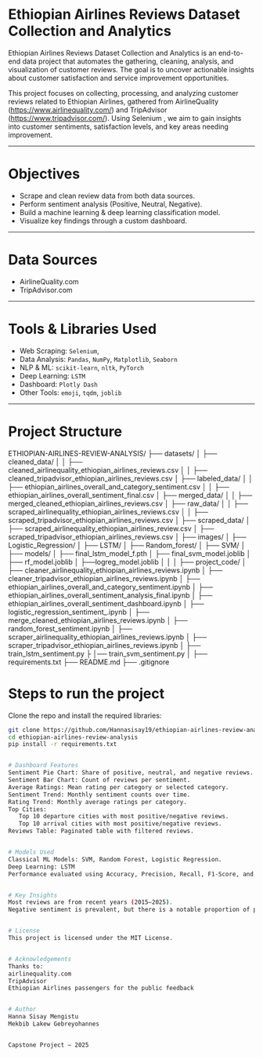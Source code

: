 # Ethiopian Airlines Reviews Dataset Collection and Analytics

Ethiopian Airlines Reviews Dataset Collection and Analytics is an end-to-end data project that automates the gathering, cleaning, analysis, and visualization of customer reviews. The goal is to uncover actionable insights about customer satisfaction and service improvement opportunities.

This project focuses on collecting, processing, and analyzing customer reviews related to Ethiopian Airlines, gathered from AirlineQuality (https://www.airlinequality.com/) and TripAdvisor (https://www.tripadvisor.com/). Using Selenium , we aim to gain insights into customer sentiments, satisfaction levels, and key areas needing improvement.


---

# Objectives
- Scrape and clean review data from both data sources.
- Perform sentiment analysis (Positive, Neutral, Negative).
- Build a machine learning & deep learning classification model.
- Visualize key findings through a custom dashboard.

---

# Data Sources
- AirlineQuality.com
- TripAdvisor.com

---

# Tools & Libraries Used
- Web Scraping: `Selenium`, 
- Data Analysis: `Pandas`, `NumPy`, `Matplotlib`, `Seaborn`
- NLP & ML: `scikit-learn`, `nltk`, `PyTorch`
- Deep Learning: `LSTM`
- Dashboard: `Plotly Dash`
- Other Tools: `emoji`, `tqdm`, `joblib`

---

# Project Structure
ETHIOPIAN-AIRLINES-REVIEW-ANALYSIS/
├── datasets/
│   ├── cleaned_data/
│   │   ├── cleaned_airlinequality_ethiopian_airlines_reviews.csv
│   │   ├── cleaned_tripadvisor_ethiopian_airlines_reviews.csv
│   ├── labeled_data/
│   │   ├── ethiopian_airlines_overall_and_category_sentiment.csv
│   │   ├── ethiopian_airlines_overall_sentiment_final.csv
│   ├── merged_data/
│   │   ├── merged_cleaned_ethiopian_airlines_reviews.csv
│   ├── raw_data/
│   │   ├── scraped_airlinequality_ethiopian_airlines_reviews.csv
│   │   ├── scraped_tripadvisor_ethiopian_airlines_reviews.csv
│   ├── scraped_data/
│       ├── scraped_airlinequality_ethiopian_airlines_review.csv
│       ├── scraped_tripadvisor_ethiopian_airlines_reviews.csv
│
├── images/
│   ├── Logistic_Regression/
│   ├── LSTM/
│   ├── Random_forest/
│   ├── SVM/
│
├── models/
│   ├── final_lstm_model_f.pth
│   ├── final_svm_model.joblib
│   ├── rf_model.joblib
│   ├──logreg_model.joblib
│
│
│
├── project_code/
│   ├── cleaner_airlinequality_ethiopian_airlines_reviews.ipynb
│   ├── cleaner_tripadvisor_ethiopian_airlines_reviews.ipynb
│   ├── ethiopian_airlines_overall_and_category_sentiment.ipynb
│   ├── ethiopian_airlines_overall_sentiment_analysis_final.ipynb
│   ├── ethiopian_airlines_overall_sentiment_dashboard.ipynb
│   ├── logistic_regression_sentiment_.ipynb
│   ├── merge_cleaned_ethiopian_airlines_reviews.ipynb
│   ├── random_forest_sentiment.ipynb
│   ├── scraper_airlinequality_ethiopian_airlines_reviews.ipynb
│   ├── scraper_tripadvisor_ethiopian_airlines_reviews.ipynb
│   ├── train_lstm_sentiment.py
├   │── train_svm_sentiment.py
│
├── requirements.txt
├── README.md
├── .gitignore


# Steps to run the project 
Clone the repo and install the required libraries:
```bash
git clone https://github.com/Hannasisay19/ethiopian-airlines-review-analysis.git
cd ethiopian-airlines-review-analysis
pip install -r requirements.txt


# Dashboard Features 
Sentiment Pie Chart: Share of positive, neutral, and negative reviews.
Sentiment Bar Chart: Count of reviews per sentiment.
Average Ratings: Mean rating per category or selected category.
Sentiment Trend: Monthly sentiment counts over time.
Rating Trend: Monthly average ratings per category.
Top Cities:
   Top 10 departure cities with most positive/negative reviews.
   Top 10 arrival cities with most positive/negative reviews.
Reviews Table: Paginated table with filtered reviews.


# Models Used
Classical ML Models: SVM, Random Forest, Logistic Regression.
Deep Learning: LSTM
Performance evaluated using Accuracy, Precision, Recall, F1-Score, and Confusion Matrix.


# Key Insights
Most reviews are from recent years (2015–2025).
Negative sentiment is prevalent, but there is a notable proportion of positive feedback as well.


# License
This project is licensed under the MIT License.


# Acknowledgements
Thanks to:
airlinequality.com
TripAdvisor
Ethiopian Airlines passengers for the public feedback


# Author
Hanna Sisay Mengistu
Mekbib Lakew Gebreyohannes


Capstone Project — 2025

